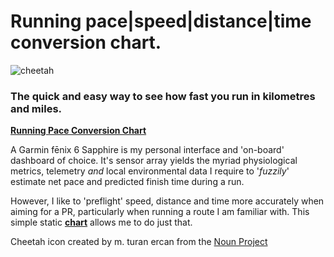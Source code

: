 # Running pace|speed|distance|time conversion chart.

 ![cheetah](https://github.com/wachilt/running-pace-conversion-chart/blob/master/noun_Cheetah_1497693.svg)

### The quick and easy way to see how fast you run in kilometres and miles.

**[Running Pace Conversion Chart](http://wachilt.github.io/running-pace-conversion-chart/)**

A Garmin fēnix 6 Sapphire is my personal interface and 'on-board' dashboard of choice. It's sensor array yields the myriad physiological metrics, telemetry *and* local environmental data I require to '*fuzzily*' estimate net pace and predicted finish time during a run.

However, I like to 'preflight' speed, distance and time more accurately when aiming for a PR, particularly when running a route I am familiar with. This simple static **[chart](http://wachilt.github.io/running-pace-conversion-chart/)** allows me to do just that.

Cheetah icon created by m. turan ercan from the [Noun Project](https://thenounproject.com/mte)
